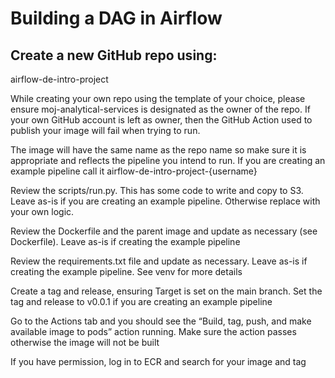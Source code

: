 # Building a DAG in Airflow #

## Create a new GitHub repo using: ##

airflow-de-intro-project

While creating your own repo using the template of your choice, please ensure moj-analytical-services is designated as the owner of the repo. If your own GitHub account is left as owner, then the GitHub Action used to publish your image will fail when trying to run.

The image will have the same name as the repo name so make sure it is appropriate and reflects the pipeline you intend to run. If you are creating an example pipeline call it airflow-de-intro-project-{username}

Review the scripts/run.py. This has some code to write and copy to S3. Leave as-is if you are creating an example pipeline. Otherwise replace with your own logic.

Review the Dockerfile and the parent image and update as necessary (see Dockerfile). Leave as-is if creating the example pipeline

Review the requirements.txt file and update as necessary. Leave as-is if creating the example pipeline. See venv for more details

Create a tag and release, ensuring Target is set on the main branch. Set the tag and release to v0.0.1 if you are creating an example pipeline

Go to the Actions tab and you should see the “Build, tag, push, and make available image to pods” action running. Make sure the action passes otherwise the image will not be built

If you have permission, log in to ECR and search for your image and tag
